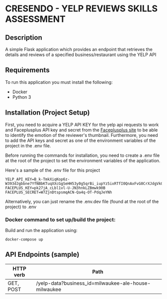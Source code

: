# CRESENDO - YELP REVIEWS SKILLS ASSESSMENT

## Description

A simple Flask application which provides an endpoint that retrieves the details and reviews of a specified business/restaurant using the YELP API

## Requirements

To run this application you must install the following:

-   Docker
-   Python 3

## Installation (Project Setup)

First, you need to acquire a YELP API KEY for the yelp api requests to work and Faceplusplus API key and secret from the [Faceplusplus site](https://www.faceplusplus.com/) to be able to identify the emotion of the reviewer's thumbnail.
Furthermore, you need to add the API keys and secret as one of the environment variables of the project in the .env file.

Before running the commands for installation, you need to create a .env file at the root of the project to set the environment variables of the application.

Here's a sample of the .env file for this project

```
YELP_API_KEY=B_k-TmkXiqKop6z-W393dJgbbne7YfNBbKTuqXXcGgSeHH53y0g5qrBi_iupYz5ixRTfI0QnAxFvG0CrXJdgVkG5U2vZg80EbCzcO_vucLg9fdHiu09zF4AMiF6KYHYx
FACEPLUS_KEY=pk27jA_cLbl1vl-U-JN3hnkLZBmwk90B
FACEPLUS_SECRET=W7ZjnDtspsmqACN-Qa4q-OT-PdqJeYNh
```

Alternatively, you can just rename the .env.dev file (found at the root of the project) to .env

### Docker command to set up/build the project:

Build and run the application using:

```
docker-compose up
```

## API Endpoints (sample)

| HTTP verb | Path                                                 |
| --------- | ---------------------------------------------------- |
| GET, POST | /yelp-data?business_id=milwaukee-ale-house-milwaukee |
